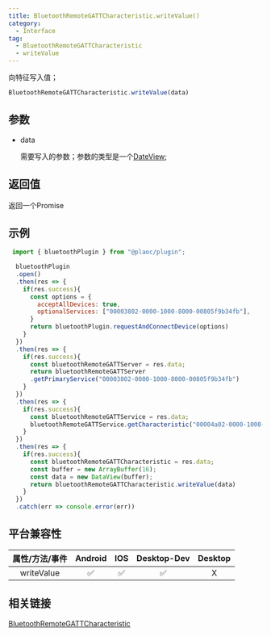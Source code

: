```yaml
---
title: BluetoothRemoteGATTCharacteristic.writeValue()
category:
  - Interface
tag:
  - BluetoothRemoteGATTCharacteristic
  - writeValue
---
```


向特征写入值；

```js
BluetoothRemoteGATTCharacteristic.writeValue(data)
```

## 参数

  - data

    需要写入的参数；参数的类型是一个[DateView](https://developer.mozilla.org/zh-CN/docs/Web/JavaScript/Reference/Global_Objects/DataView);

## 返回值

  返回一个Promise

## 示例
```js
 import { bluetoothPlugin } from "@plaoc/plugin";

  bluetoothPlugin
  .open()
  .then(res => {
    if(res.success){
      const options = {
        acceptAllDevices: true,
        optionalServices: ["00003802-0000-1000-8000-00805f9b34fb"],
      }
      return bluetoothPlugin.requestAndConnectDevice(options)
    }
  })
  .then(res => {
    if(res.success){
      const bluetoothRemoteGATTServer = res.data;
      return bluetoothRemoteGATTServer
      .getPrimaryService("00003802-0000-1000-8000-00805f9b34fb")
    }
  })
  .then(res => {
    if(res.success){
      const bluetoothRemoteGATTService = res.data;
      bluetoothRemoteGATTService.getCharacteristic("00004a02-0000-1000-8000-00805f9b34fb")
    }
  })
  .then(res => {
    if(res.success){
      const bluetoothRemoteGATTCharacteristic = res.data;
      const buffer = new ArrayBuffer(16);
      const data = new DataView(buffer);
      return bluetoothRemoteGATTCharacteristic.writeValue(data)
    }
  })
  .catch(err => console.error(err))
```

## 平台兼容性

| 属性/方法/事件 | Android | IOS | Desktop-Dev | Desktop |
|:------------:|:-------:|:---:|:-----------:|:-------:|
| writeValue   | ✅      | ✅  | ✅          | X      |

## 相关链接
[BluetoothRemoteGATTCharacteristic](./index.md)


